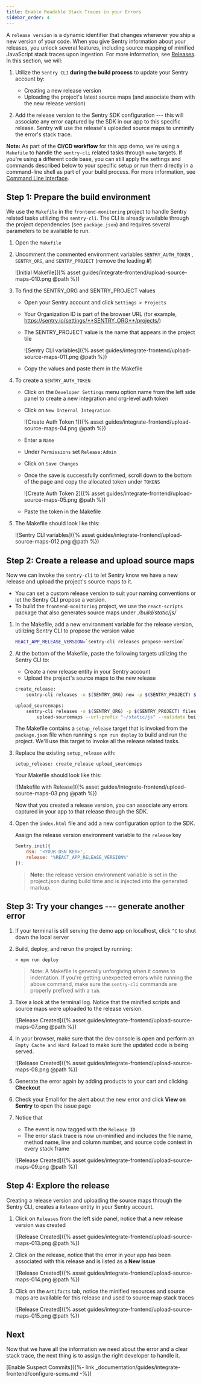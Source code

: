 ```yaml
---
title: Enable Readable Stack Traces in your Errors
sidebar_order: 4
---
```


A `release version` is a dynamic identifier that changes whenever you ship a new version of your code. When you give Sentry information about your releases, you unlock several features, including source mapping of minified JavaScript stack traces upon ingestion. For more information, see [Releases](https://docs.sentry.io/workflow/releases/?platform=browser).
In this section, we will:

1. Utilize the `Sentry CLI` **during the build process** to update your Sentry account by:
    - Creating a new release version
    - Uploading the project's latest source maps (and associate them with the new release version)

2. Add the release version to the Sentry SDK configuration --- this will associate any error captured by the SDK in our app to this specific release. Sentry will use the release's uploaded source maps to unminify the error's stack trace.

**Note:** As part of the **CI/CD workflow** for this app demo, we're using a `Makefile` to handle the `sentry-cli` related tasks through `make` targets. If you're using a different code base, you can still apply the settings and commands described below to your specific setup or run them directly in a command-line shell as part of your build process. For more information, see [Command Line Interface](https://docs.sentry.io/cli/).

## Step 1: Prepare the build environment

We use the `Makefile` in the `frontend-monitoring` project to handle Sentry related tasks utilizing the `sentry-cli`. The CLI is already available through the project dependencies (see `package.json`) and requires several parameters to be available to run.

1. Open the `Makefile`

2. Uncomment the commented environment variables `SENTRY_AUTH_TOKEN` , `SENTRY_ORG`, and `SENTRY_PROJECT` (remove the leading **#**)

    ![Initial Makefile]({% asset guides/integrate-frontend/upload-source-maps-010.png @path %})

3. To find the SENTRY_ORG and SENTRY_PROJECT values
    - Open your Sentry account and click `Settings > Projects`
    - Your Organization ID is part of the browser URL (for example, https://sentry.io/settings/**SENTRY_ORG**/projects/)
    - The SENTRY_PROJECT value is the name that appears in the project tile

        ![Sentry CLI variables]({% asset guides/integrate-frontend/upload-source-maps-011.png @path %})
    - Copy the values and paste them in the Makefile

4. To create a `SENTRY_AUTH_TOKEN`
    - Click on the `Developer Settings` menu option name from the left side panel to create a new integration and org-level auth token
    - Click on `New Internal Integration`

        ![Create Auth Token 1]({% asset guides/integrate-frontend/upload-source-maps-04.png @path %})

    - Enter a `Name`
    - Under `Permissions` set `Release:Admin`
    - Click on `Save Changes`
    - Once the save is successfully confirmed, scroll down to the bottom of the page and copy the allocated token under `TOKENS`

         ![Create Auth Token 2]({% asset guides/integrate-frontend/upload-source-maps-05.png @path %})

    - Paste the token in the Makefile

5. The Makefile should look like this:

    ![Sentry CLI variables]({% asset guides/integrate-frontend/upload-source-maps-012.png @path %})

## Step 2: Create a release and upload source maps

Now we can invoke the `sentry-cli` to let Sentry know we have a new release and upload the project's source maps to it.

- You can set a custom release version to suit your naming conventions or let the Sentry CLI propose a version.
- To build the `frontend-monitoring` project, we use the `react-scripts` package that also generates source maps under _./build/static/js/_

1. In the Makefile, add a new environment variable for the release version, utilizing Sentry CLI to propose the version value

    ```bash
    REACT_APP_RELEASE_VERSION=`sentry-cli releases propose-version`
    ```

2. At the bottom of the Makefile, paste the following targets utilizing the Sentry CLI to:
    - Create a new release entity in your Sentry account
    - Upload the project's source maps to the new release

    ```bash
    create_release:
        sentry-cli releases -o $(SENTRY_ORG) new -p $(SENTRY_PROJECT) $(REACT_APP_RELEASE_VERSION)

    upload_sourcemaps:
        sentry-cli releases -o $(SENTRY_ORG) -p $(SENTRY_PROJECT) files $(REACT_APP_RELEASE_VERSION) \
            upload-sourcemaps --url-prefix "~/static/js" --validate build/static/js
    ```

    The Makefile contains a `setup_release` target that is invoked from the `package.json` file when running  `$ npm run deploy` to build and run the project.  We'll use this target to invoke all the release related tasks.

3. Replace the existing `setup_release` with:

    ```Shell
    setup_release: create_release upload_sourcemaps
    ```

    Your Makefile should look like this:

    ![Makefile with Release]({% asset guides/integrate-frontend/upload-source-maps-03.png @path %})

    Now that you created a release version, you can associate any errors captured in your app to that release through the SDK.

4. Open the `index.html` file and add a new configuration option to the SDK. 

    Assign the release version environment variable to the `release` key

    ```JavaScript
    Sentry.init({
        dsn: '<YOUR DSN KEY>',
        release: "%REACT_APP_RELEASE_VERSION%"
    });
    ```

    > **Note:** the release version environment variable is set in the project.json during build time and is injected into the generated markup.

## Step 3: Try your changes --- generate another error

1. If your terminal is still serving the demo app on localhost, click `^C` to shut down the local server

2. Build, deploy, and rerun the project by running:

    ```Node
    > npm run deploy
    ```

    > Note: A Makefile is generally unforgiving when it comes to indentation. If you're getting unexpected errors while running the above command, make sure the `sentry-cli` commands are properly prefixed with a `tab`.

3. Take a look at the terminal log. Notice that the minified scripts and source maps were uploaded to the release version.

    ![Release Created]({% asset guides/integrate-frontend/upload-source-maps-07.png @path %})

4. In your browser, make sure that the dev console is open and perform an `Empty Cache and Hard Reload` to make sure the updated code is being served.

    ![Release Created]({% asset guides/integrate-frontend/upload-source-maps-08.png @path %})

5. Generate the error again by adding products to your cart and clicking **Checkout**

6. Check your Email for the alert about the new error and click **View on Sentry** to open the issue page

7. Notice that
    - The event is now tagged with the `Release ID`
    - The error stack trace is now un-minified and includes the file name, method name, line and column number, and source code context in every stack frame

    ![Release Created]({% asset guides/integrate-frontend/upload-source-maps-09.png @path %})

## Step 4: Explore the release

Creating a release version and uploading the source maps through the Sentry CLI, creates a `Release` entity in your Sentry account.

1. Click on `Releases` from the left side panel, notice that a new release version was created

    ![Release Created]({% asset guides/integrate-frontend/upload-source-maps-013.png @path %})

2. Click on the release, notice that the error in your app has been associated with this release and is listed as a **New Issue**

    ![Release Created]({% asset guides/integrate-frontend/upload-source-maps-014.png @path %})

3. Click on the `Artifacts` tab, notice the minified resources and source maps are available for this release and used to source map stack traces

    ![Release Created]({% asset guides/integrate-frontend/upload-source-maps-015.png @path %})

## Next

Now that we have all the information we need about the error and a clear stack trace, the next thing is to assign the right developer to handle it.

[Enable Suspect Commits]({%- link _documentation/guides/integrate-frontend/configure-scms.md -%})
